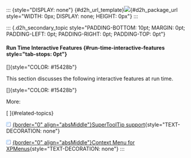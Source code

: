 ::: {style="DISPLAY: none"}
[](ms-xhelp:///?Id=d2h_url_template){#d2h_url_template}![](!package_url!){#d2h_package_url style="WIDTH: 0px; DISPLAY: none; HEIGHT: 0px"}
:::

::: {.d2h_secondary_topic style="PADDING-BOTTOM: 10pt; MARGIN: 0pt; PADDING-LEFT: 0pt; PADDING-RIGHT: 0pt; PADDING-TOP: 0pt"}
#### Run Time Interactive Features {#run-time-interactive-features style="tab-stops: 0pt"}

[]{style="COLOR: #15428b"} 

This section discusses the following interactive features at run time.

[]{style="COLOR: #15428b"} 

More:

[ ]{#related-topics}

[![](button.gif){border="0" align="absMiddle"}SuperToolTip support](ms-xhelp:///?Id=bf7e447b-93f5-4cb0-ad3d-48dc1749aabb){style="TEXT-DECORATION: none"}

[![](button.gif){border="0" align="absMiddle"}Context Menu for XPMenus](ms-xhelp:///?Id=2cec39c7-db5a-4756-ab48-2312cf3fce0b){style="TEXT-DECORATION: none"}
:::
